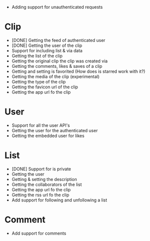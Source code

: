 * Adding support for unauthenticated requests

# Clip

* [DONE] Getting the feed of authenticated user
* [DONE] Getting the user of the clip
* Support for including list & via data
* Getting the list of the clip
* Getting the original clip the clip was created via
* Getting the comments, likes & saves of a clip
* Getting and setting is favorited (How does is starred work with it?)
* Getting the media of the clip (experimental)
* Getting the type of the clip
* Getting the favicon url of the clip
* Getting the app url fo the clip

# User

* Support for all the user API's
* Getting the user for the authenticated user
* Getting the embedded user for likes

# List

* [DONE] Support for is private
* Getting the user
* Getting & setting the description
* Getting the collaborators of the list
* Getting the app url fo the clip
* Getting the rss url fo the clip
* Add support for following and unfollowing a list

# Comment

* Add support for comments


